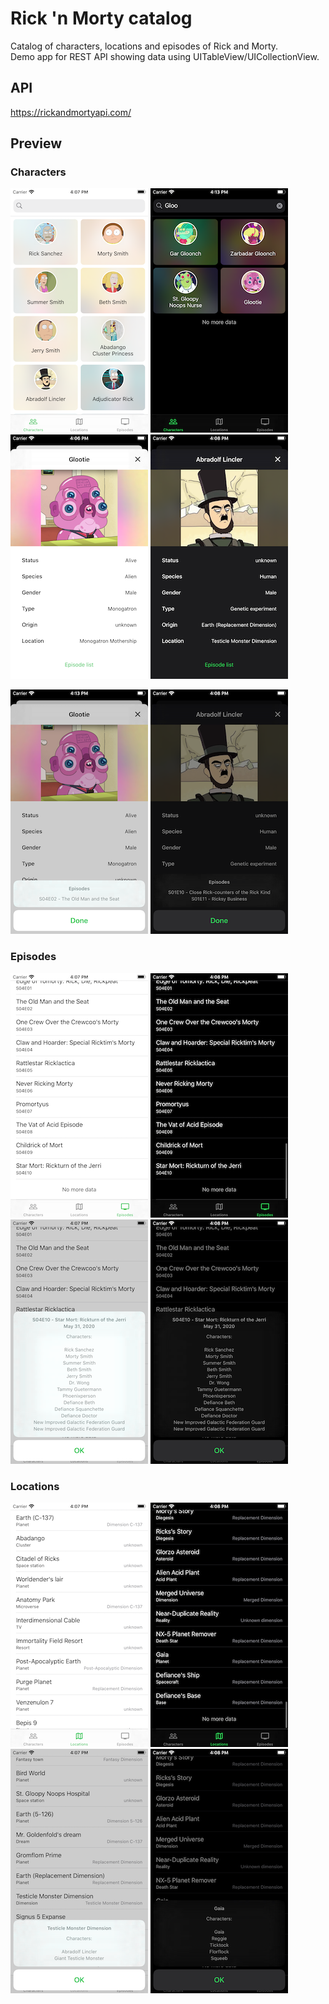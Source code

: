 # Rick 'n Morty catalog

Catalog of characters, locations and episodes of Rick and Morty.<br>
Demo app for REST API showing data using UITableView/UICollectionView.

## API
https://rickandmortyapi.com/

## Preview

### Characters
![CharactersLight](./docs/images/characters_light.png) ![CharactersDark](./docs/images/characters_dark.png) ![CharacterDetailLight](./docs/images/character_detail_light.png) ![CharacterDetailDark](./docs/images/character_detail_dark.png)

![CharacterEpisodesLight](./docs/images/character_episodes_light.png) ![CharacterEpisodesDark](./docs/images/character_episodes_dark.png)



### Episodes
![EpisodesLight](./docs/images/episodes_light.png) ![EpisodesDark](./docs/images/episodes_dark.png) ![EpisodesCharactersLight](./docs/images/episodes_characters_light.png) ![EpisodesCharactersDark](./docs/images/episodes_characters_dark.png)

### Locations
![LocationsLight](./docs/images/locations_light.png) ![LocationsDark](./docs/images/locations_dark.png) ![LocationsCharactersLight](./docs/images/locations_characters_light.png) ![LocationsCharactersDark](./docs/images/locations_characters_dark.png)
